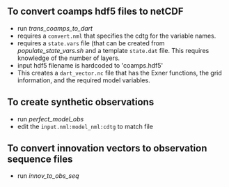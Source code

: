 ## To convert coamps hdf5 files to netCDF
   - run *trans_coamps_to_dart*
   - requires a `convert.nml`  that specifies the cdtg for the variable names.
   - requires a `state.vars` file (that can be created from *populate_state_vars.sh* and a template `state.dat` file. This requires knowledge of the number of layers.
   - input hdf5 filename is hardcoded to 'coamps.hdf5'
   - This creates a `dart_vector.nc` file that has the Exner functions, the grid information, and the required model variables.

## To create synthetic observations
   - run *perfect_model_obs*
   - edit the `input.nml:model_nml:cdtg` to match file

## To convert innovation vectors to observation sequence files
   - run *innov_to_obs_seq*
